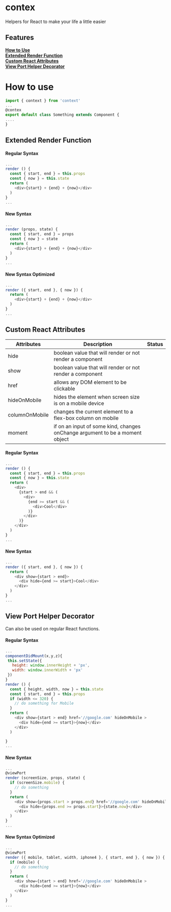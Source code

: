 # contex
Helpers for React to make your life a little easier

Features
--------------------

**[How to Use](#how-to-use)**  
**[Extended Render Function](#extended-render-function)**  
**[Custom React Attributes](#custom-react-attributes)**   
**[View Port Helper Decorator](#view-port-helper-decorator)**   


How to use
==========

```javascript
import { context } from 'context'
...
@contex
export default class Something extends Component {
....
}
```

Extended Render Function
------------------------

#### Regular Syntax
```javascript
...
render () {
  const { start, end } = this.props
  const { now } = this.state
  return (
    <div>{start} + {end} + {now}</div>
  )
}
...
```
#### New Syntax
```javascript
...
render (props, state) {
  const { start, end } = props
  const { now } = state
  return (
    <div>{start} + {end} + {now}</div>
  )
}
...
```
#### New Syntax Optimized
```javascript
...
render ({ start, end }, { now }) {
  return (
    <div>{start} + {end} + {now}</div>
  )
}
...
```

Custom React Attributes
-------------------------
| Attributes            | Description                                                    | Status      |
| --------------------- | ---------------------------------------------------------------------------- | ----------- |
| hide         | boolean value that will render or not render a component |  |
| show         | boolean value that will render or not render a component |  |
| href         | allows any DOM element to be clickable |  |
| hideOnMobile | hides the element when screen size is on a mobile device |  |
| columnOnMobile | changes the current element to a flex-box column on mobile |  |
| moment | if on an input of some kind, changes onChange argument to be a moment object |  |

#### Regular Syntax
```javascript
...
render () {
  const { start, end } = this.props
  const { now } = this.state
  return (
    <div>
      {start > end && (
        <div>
          {end >= start && (
            <div>Cool</div>
          )}
        </div>
      )}
    </div>
  )
}
...
```

#### New Syntax
```javascript
...
render ({ start, end }, { now }) {
  return (
    <div show={start > end}>
      <div hide={end >= start}>Cool</div>
    </div>
  )
}
...
```

View Port Helper Decorator
--------------------------
Can also be used on regular React functions.

#### Regular Syntax
```javascript
...
componentDidMount(x,y,z){
 this.setState({
   height: window.innerHeight + 'px',
   width: window.innerWidth + 'px'
 })
}
render () {
  const { height, width, now } = this.state
  const { start, end } = this.props
  if (width <= 320) {
    // do something for Mobile
  }
  return (
    <div show={start > end} href='//google.com' hideOnMobile >
      <div hide={end >= start}>{now}</div>
    </div>
  )

}
...
```
#### New Syntax
```javascript
...
@viewPort
render (screenSize, props, state) {
  if (screenSize.mobile) {
    // do something
  }
  return (
    <div show={props.start > props.end} href='//google.com' hideOnMobile >
      <div hide={props.end >= props.start}>{state.now}</div>
    </div>
  )
}
...
```

#### New Syntax Optimized
```javascript
...
@viewPort
render ({ mobile, tablet, width, iphone4 }, { start, end }, { now }) {
  if (mobile) {
    // do something
  }
  return (
    <div show={start > end} href='//google.com' hideOnMobile >
      <div hide={end >= start}>{now}</div>
    </div>
  )
}
...
```
